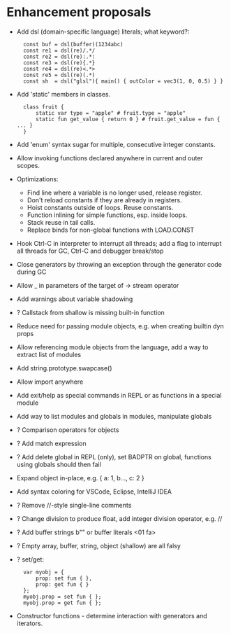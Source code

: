 ﻿Enhancement proposals
=====================

* Add dsl (domain-specific language) literals; what keyword?:

        const buf = dsl(buffer)(1234abc)
        const re1 = dsl(re)/.*/
        const re2 = dsl(re):.*:
        const re3 = dsl(re){.*}
        const re4 = dsl(re)<.*>
        const re5 = dsl(re)(.*)
        const sh  = dsl("glsl"){ main() { outColor = vec3(1, 0, 0.5) } }

* Add 'static' members in classes.

        class fruit {
            static var type = "apple" # fruit.type = "apple"
            static fun get_value { return 0 } # fruit.get_value = fun { ... }
        }

* Add 'enum' syntax sugar for multiple, consecutive integer constants.

* Allow invoking functions declared anywhere in current and outer scopes.

* Optimizations:

    - Find line where a variable is no longer used, release register.
    - Don't reload constants if they are already in registers.
    - Hoist constants outside of loops.  Reuse constants.
    - Function inlining for simple functions, esp. inside loops.
    - Stack reuse in tail calls.
    - Replace binds for non-global functions with LOAD.CONST

* Hook Ctrl-C in interpreter to interrupt all threads; add a flag to interrupt all threads
  for GC, Ctrl-C and debugger break/stop

* Close generators by throwing an exception through the generator code during GC

* Allow _ in parameters of the target of -> stream operator

* Add warnings about variable shadowing

* ? Callstack from shallow is missing built-in function

* Reduce need for passing module objects, e.g. when creating builtin dyn props

* Allow referencing module objects from the language, add a way to extract list of modules

* Add string.prototype.swapcase()

* Allow import anywhere

* Add exit/help as special commands in REPL or as functions in a special module

* Add way to list modules and globals in modules, manipulate globals

* ? Comparison operators for objects

* ? Add match expression

* ? Add delete global in REPL (only), set BADPTR on global, functions using globals should then fail

* Expand object in-place, e.g. { a: 1, b..., c: 2 }

* Add syntax coloring for VSCode, Eclipse, IntelliJ IDEA

* ? Remove //-style single-line comments

* ? Change division to produce float, add integer division operator, e.g. //

* ? Add buffer strings b"" or buffer literals <01 fa>

* ? Empty array, buffer, string, object (shallow) are all falsy

* ? set/get:

        var myobj = {
            prop: set fun { },
            prop: get fun { }
        };
        myobj.prop = set fun { };
        myobj.prop = get fun { };

* Constructor functions - determine interaction with generators and iterators.
